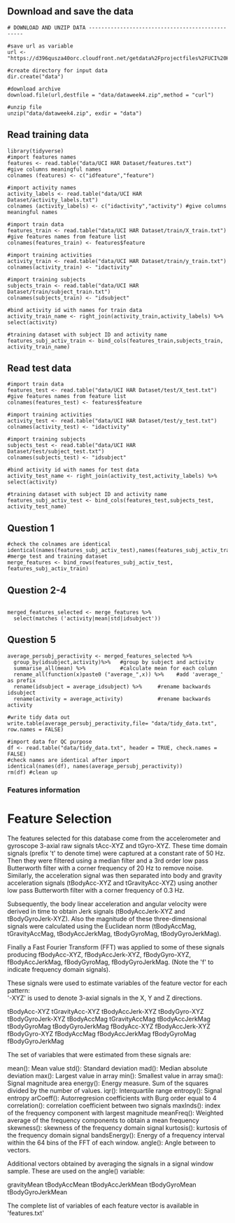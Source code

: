 ## Download and save the data 

```{r download and save}
# DOWNLOAD AND UNZIP DATA -------------------------------------------------

#save url as variable
url <- "https://d396qusza40orc.cloudfront.net/getdata%2Fprojectfiles%2FUCI%20HAR%20Dataset.zip"

#create directory for input data
dir.create("data")

#download archive
download.file(url,destfile = "data/dataweek4.zip",method = "curl")

#unzip file
unzip("data/dataweek4.zip", exdir = "data")
```

## Read training data



```{r training}
library(tidyverse)
#import features names
features <- read.table("data/UCI HAR Dataset/features.txt")
#give columns meaningful names
colnames (features) <- c("idfeature","feature") 

#import activity names
activity_labels <- read.table("data/UCI HAR Dataset/activity_labels.txt")
colnames (activity_labels) <- c("idactivity","activity") #give columns meaningful names

#import train data
features_train <- read.table("data/UCI HAR Dataset/train/X_train.txt")
#give features names from feature list
colnames(features_train) <- features$feature

#import training activities
activity_train <- read.table("data/UCI HAR Dataset/train/y_train.txt")
colnames(activity_train) <- "idactivity"

#import training subjects
subjects_train <- read.table("data/UCI HAR Dataset/train/subject_train.txt")
colnames(subjects_train) <- "idsubject"

#bind activity id with names for train data
activity_train_name <- right_join(activity_train,activity_labels) %>% select(activity)

#training dataset with subject ID and activity name
features_subj_activ_train <- bind_cols(features_train,subjects_train, activity_train_name)

```

## Read test data
```{r test}
#import train data
features_test <- read.table("data/UCI HAR Dataset/test/X_test.txt")
#give features names from feature list
colnames(features_test) <- features$feature

#import training activities
activity_test <- read.table("data/UCI HAR Dataset/test/y_test.txt")
colnames(activity_test) <- "idactivity"

#import training subjects
subjects_test <- read.table("data/UCI HAR Dataset/test/subject_test.txt")
colnames(subjects_test) <- "idsubject"

#bind activity id with names for test data
activity_test_name <- right_join(activity_test,activity_labels) %>% select(activity)

#training dataset with subject ID and activity name
features_subj_activ_test <- bind_cols(features_test,subjects_test, activity_test_name)

```

## Question 1

```{r q1}
#check the colnames are identical
identical(names(features_subj_activ_test),names(features_subj_activ_train))
#merge test and training dataset
merge_features <- bind_rows(features_subj_activ_test, features_subj_activ_train)
```

## Question 2-4

```{r q2-4}

merged_features_selected <- merge_features %>%
  select(matches ('activity|mean|std|idsubject'))
```

## Question 5
```{r q5}
average_persubj_peractivity <- merged_features_selected %>%
  group_by(idsubject,activity)%>%   #group by subject and activity
  summarise_all(mean) %>%           #calculate mean for each column
  rename_all(function(x)paste0 ("average_",x)) %>%    #add 'average_' as prefix
  rename(idsubject = average_idsubject) %>%     #rename backwards idsubject
  rename(activity = average_activity)           #rename backwards activity

#write tidy data out
write.table(average_persubj_peractivity,file= "data/tidy_data.txt", row.names = FALSE)

#import data for QC purpose
df <- read.table("data/tidy_data.txt", header = TRUE, check.names = FALSE)
#check names are identical after import
identical(names(df), names(average_persubj_peractivity))
rm(df) #clean up
```
### Features information

Feature Selection 
=================

The features selected for this database come from the accelerometer and gyroscope 3-axial raw signals tAcc-XYZ and tGyro-XYZ. These time domain signals (prefix 't' to denote time) were captured at a constant rate of 50 Hz. Then they were filtered using a median filter and a 3rd order low pass Butterworth filter with a corner frequency of 20 Hz to remove noise. Similarly, the acceleration signal was then separated into body and gravity acceleration signals (tBodyAcc-XYZ and tGravityAcc-XYZ) using another low pass Butterworth filter with a corner frequency of 0.3 Hz. 

Subsequently, the body linear acceleration and angular velocity were derived in time to obtain Jerk signals (tBodyAccJerk-XYZ and tBodyGyroJerk-XYZ). Also the magnitude of these three-dimensional signals were calculated using the Euclidean norm (tBodyAccMag, tGravityAccMag, tBodyAccJerkMag, tBodyGyroMag, tBodyGyroJerkMag). 

Finally a Fast Fourier Transform (FFT) was applied to some of these signals producing fBodyAcc-XYZ, fBodyAccJerk-XYZ, fBodyGyro-XYZ, fBodyAccJerkMag, fBodyGyroMag, fBodyGyroJerkMag. (Note the 'f' to indicate frequency domain signals). 

These signals were used to estimate variables of the feature vector for each pattern:  
'-XYZ' is used to denote 3-axial signals in the X, Y and Z directions.

tBodyAcc-XYZ
tGravityAcc-XYZ
tBodyAccJerk-XYZ
tBodyGyro-XYZ
tBodyGyroJerk-XYZ
tBodyAccMag
tGravityAccMag
tBodyAccJerkMag
tBodyGyroMag
tBodyGyroJerkMag
fBodyAcc-XYZ
fBodyAccJerk-XYZ
fBodyGyro-XYZ
fBodyAccMag
fBodyAccJerkMag
fBodyGyroMag
fBodyGyroJerkMag

The set of variables that were estimated from these signals are: 

mean(): Mean value
std(): Standard deviation
mad(): Median absolute deviation 
max(): Largest value in array
min(): Smallest value in array
sma(): Signal magnitude area
energy(): Energy measure. Sum of the squares divided by the number of values. 
iqr(): Interquartile range 
entropy(): Signal entropy
arCoeff(): Autorregresion coefficients with Burg order equal to 4
correlation(): correlation coefficient between two signals
maxInds(): index of the frequency component with largest magnitude
meanFreq(): Weighted average of the frequency components to obtain a mean frequency
skewness(): skewness of the frequency domain signal 
kurtosis(): kurtosis of the frequency domain signal 
bandsEnergy(): Energy of a frequency interval within the 64 bins of the FFT of each window.
angle(): Angle between to vectors.

Additional vectors obtained by averaging the signals in a signal window sample. These are used on the angle() variable:

gravityMean
tBodyAccMean
tBodyAccJerkMean
tBodyGyroMean
tBodyGyroJerkMean

The complete list of variables of each feature vector is available in 'features.txt'


